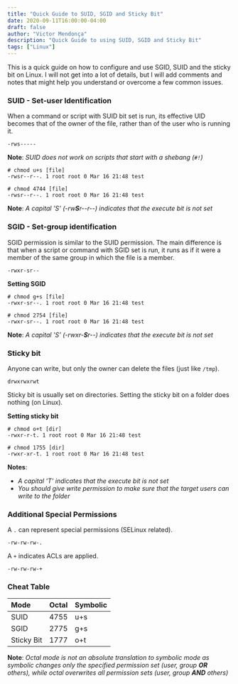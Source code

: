 ```yaml
---
title: "Quick Guide to SUID, SGID and Sticky Bit"
date: 2020-09-11T16:00:00-04:00
draft: false
author: "Victor Mendonça"
description: "Quick Guide to using SUID, SGID and Sticky Bit"
tags: ["Linux"]
---
```


This is a quick guide on how to configure and use SGID, SUID and the sticky bit on Linux. I will not get into a lot of details, but I will add comments and notes that might help you understand or overcome a few common issues.

### SUID - Set-user Identification

When a command or script with SUID bit set is run, its effective UID becomes that of the owner of the file, rather than of the user who is running it.

```none
-rws-----
```

**Note**: _SUID does not work on scripts that start with a shebang (`#!`)_

```none
# chmod u+s [file]
-rwsr--r--. 1 root root 0 Mar 16 21:48 test

# chmod 4744 [file]
-rwsr--r--. 1 root root 0 Mar 16 21:48 test
```

**Note**: _A capital 'S' (-rw**S**r--r--) indicates that the execute bit is not set_

### SGID - Set-group identification

SGID permission is similar to the SUID permission. The main difference is that when a script or command with SGID set is run, it runs as if it were a member of the same group in which the file is a member.

```none
-rwxr-sr--
```

**Setting SGID**

```none
# chmod g+s [file]
-rwxr-sr--. 1 root root 0 Mar 16 21:48 test

# chmod 2754 [file]
-rwxr-sr--. 1 root root 0 Mar 16 21:48 test
```

**Note**: _A capital 'S' (-rwxr-**S**r--) indicates that the execute bit is not set_

### Sticky bit  

Anyone can write, but only the owner can delete the files (just like `/tmp`).

```none
drwxrwxrwt
```

Sticky bit is usually set on directories. Setting the sticky bit on a folder does nothing (on Linux).

**Setting sticky bit**

```none
# chmod o+t [dir]
-rwxr-r-t. 1 root root 0 Mar 16 21:48 test

# chmod 1755 [dir]
-rwxr-xr-t. 1 root root 0 Mar 16 21:48 test
```

**Notes**:

+ _A capital 'T' indicates that the execute bit is not set_
+ *You should give write permission to make sure that the target users can write to the folder*

### Additional Special Permissions

A `.` can represent special permissions (SELinux related).

```none
-rw-rw-rw-.  
```

A `+` indicates ACLs are applied.

```none
-rw-rw-rw-+
```

### Cheat Table

| Mode | Octal | Symbolic|
|:--|:--|:--|
| SUID |4755 |u+s |
| SGID |2775 |g+s |
| Sticky Bit |1777 |o+t |

**Note**: _Octal mode is not an absolute translation to symbolic mode as symbolic changes only the specified permission set (user, group **OR** others), while octal overwrites all permission sets (user, group **AND** others)_
